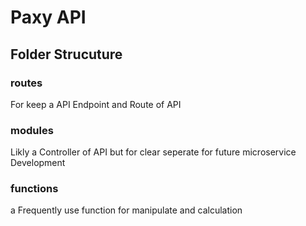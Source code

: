 # Paxy API

## Folder Strucuture
### routes
For keep a API Endpoint and Route of API
### modules
Likly a Controller of API but for clear seperate for future microservice Development
### functions
a Frequently use function for manipulate and calculation